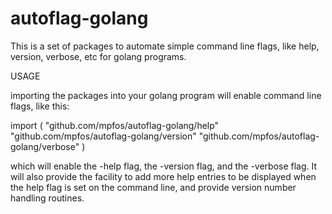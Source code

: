 # autoflag-golang
This is a set of packages to automate simple command line flags, like help, version, verbose, etc for golang programs.

USAGE

importing the packages into your golang program will enable command line flags, like this:

import (
	"github.com/mpfos/autoflag-golang/help"
	"github.com/mpfos/autoflag-golang/version"
	"github.com/mpfos/autoflag-golang/verbose"
)

which will enable the -help flag, the -version flag, and the -verbose flag.  It will also provide the facility to add more help entries to be displayed when the help flag is set on the command line,  and provide version number handling routines.